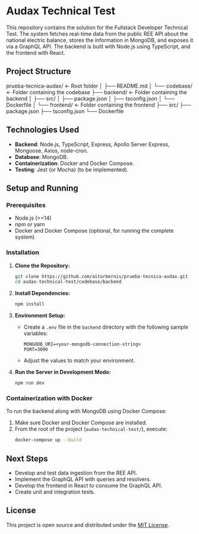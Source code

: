 # Audax Technical Test

This repository contains the solution for the Fullstack Developer Technical Test. The system fetches real-time data from the public REE API about the national electric balance, stores the information in MongoDB, and exposes it via a GraphQL API. The backend is built with Node.js using TypeScript, and the frontend with React.

## Project Structure

prueba-tecnica-audax/          ← Root folder
│
├── README.md
│
└── codebase/                  ← Folder containing the codebase
    ├── backend/               ← Folder containing the backend
    │   ├── src/
    │   ├── package.json
    │   ├── tsconfig.json
    │   └── Dockerfile
    │
    └── frontend/               ← Folder containing the frontend
        ├── src/
        ├── package.json
        ├── tsconfig.json
        └── Dockerfile


## Technologies Used

- **Backend**: Node.js, TypeScript, Express, Apollo Server Express, Mongoose, Axios, node-cron.
- **Database**: MongoDB.
- **Containerization**: Docker and Docker Compose.
- **Testing**: Jest (or Mocha) (to be implemented).

## Setup and Running

### Prerequisites

- Node.js (>=14)
- npm or yarn
- Docker and Docker Compose (optional, for running the complete system)

### Installation

1. **Clone the Repository:**
    ```bash
    git clone https://github.com/aitorbernis/prueba-tecnica-audax.git
    cd audax-technical-test/codebase/backend
    ```

2. **Install Dependencies:**
    ```bash
    npm install
    ```

3. **Environment Setup:**
    - Create a `.env` file in the `backend` directory with the following sample variables:
      ```env
      MONGODB_URI=<your-mongodb-connection-string>
      PORT=3000
      ```
    - Adjust the values to match your environment.

4. **Run the Server in Development Mode:**
    ```bash
    npm run dev
    ```

### Containerization with Docker

To run the backend along with MongoDB using Docker Compose:

1. Make sure Docker and Docker Compose are installed.
2. From the root of the project (`audax-technical-test/`), execute:
    ```bash
    docker-compose up --build
    ```

## Next Steps

- Develop and test data ingestion from the REE API.
- Implement the GraphQL API with queries and resolvers.
- Develop the frontend in React to consume the GraphQL API.
- Create unit and integration tests.

## License

This project is open source and distributed under the [MIT License](LICENSE).
